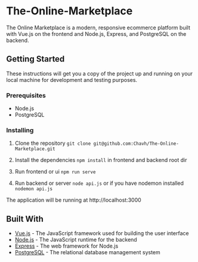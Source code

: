 # The-Online-Marketplace
The Online Marketplace is a modern, responsive ecommerce platform built with Vue.js on the frontend and Node.js, Express, and PostgreSQL on the backend.

## Getting Started

These instructions will get you a copy of the project up and running on your local machine for development and testing purposes.

### Prerequisites

- Node.js
- PostgreSQL

### Installing

1. Clone the repository
```git clone git@github.com:Chavh/The-Online-Marketplace.git```

2. Install the dependencies
 ```npm install``` in frontend and backend root dir

3. Run frontend or ui
 ```npm run serve```
 
4. Run backend or server
 ```node api.js``` 
 or if you have nodemon installed
 ```nodemon api.js```
 
 The application will be running at http://localhost:3000

## Built With

- [Vue.js](https://vuejs.org/) - The JavaScript framework used for building the user interface
- [Node.js](https://nodejs.org/) - The JavaScript runtime for the backend
- [Express](https://expressjs.com/) - The web framework for Node.js
- [PostgreSQL](https://www.postgresql.org/) - The relational database management system
